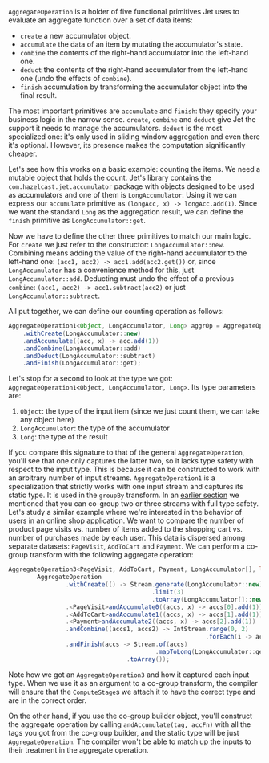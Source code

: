 `AggregateOperation` is a holder of five functional primitives Jet uses
to evaluate an aggregate function over a set of data items:

- `create` a new accumulator object.
- `accumulate` the data of an item by mutating the accumulator's state.
- `combine` the contents of the right-hand accumulator into the
left-hand one.
- `deduct` the contents of the right-hand accumulator from the left-hand
one (undo the effects of `combine`).
- `finish` accumulation by transforming the accumulator object into the
final result.

The most important primitives are `accumulate` and `finish`: they
specify your business logic in the narrow sense. `create`, `combine` and
`deduct` give Jet the support it needs to manage the accumulators.
`deduct` is the most specialized one: it's only used in sliding
window aggregation and even there it's optional. However, its presence
makes the computation significantly cheaper.

Let's see how this works on a basic example: counting the items. We need
a mutable object that holds the count. Jet's library contains the
`com.hazelcast.jet.accumulator` package with objects designed to be used
as accumulators and one of them is `LongAccumulator`. Using it we can
express our `accumulate` primitive as `(longAcc, x) -> longAcc.add(1)`.
Since we want the standard `Long` as the aggregation result, we can
define the `finish` primitive as `LongAccumulator::get`.

Now we have to define the other three primitives to match our main
logic. For `create` we just refer to the constructor:
`LongAccumulator::new`. Combining means adding the value of the
right-hand accumulator to the left-hand one: `(acc1, acc2) ->
acc1.add(acc2.get())` or, since `LongAccumulator` has a convenience
method for this, just `LongAccumulator::add`. Deducting must undo the
effect of a previous `combine`: `(acc1, acc2) -> acc1.subtract(acc2)` or
just `LongAccumulator::subtract`.

All put together, we can define our counting operation as follows:

```java
AggregateOperation1<Object, LongAccumulator, Long> aggrOp = AggregateOperation
    .withCreate(LongAccumulator::new)
    .andAccumulate((acc, x) -> acc.add(1))
    .andCombine(LongAccumulator::add)
    .andDeduct(LongAccumulator::subtract)
    .andFinish(LongAccumulator::get);
```

Let's stop for a second to look at the type we got:
`AggregateOperation1<Object, LongAccumulator, Long>`. Its type
parameters are:
1. `Object`: the type of the input item (since we just count them, we
   can take any object here)
2. `LongAccumulator`: the type of the accumulator
3. `Long`: the type of the result

If you compare this signature to that of the general
`AggregateOperation`, you'll see that one only captures the latter two,
so it lacks type safety with respect to the input type. This is because
it can be constructed to work with an arbitrary number of input streams.
`AggregateOperation1` is a specialization that strictly works with one
input stream and captures its static type. It is used in the `groupBy`
transform. In an
[earlier section](Build_Your_Computation_Pipeline#page_coGroup)
we mentioned that you can co-group two or three streams with full type
safety. Let's study a similar example where we're interested in the
behavior of users in an online shop application. We want to compare the
number of product page visits vs. number of items added to the shopping
cart vs. number of purchases made by each user. This data is dispersed
among separate datasets: `PageVisit`, `AddToCart` and `Payment`. We can
perform a co-group transform with the following aggregate operation:

```java
AggregateOperation3<PageVisit, AddToCart, Payment, LongAccumulator[], long[]> aggrOp = 
        AggregateOperation
                .withCreate(() -> Stream.generate(LongAccumulator::new)
                                        .limit(3)
                                        .toArray(LongAccumulator[]::new))
                .<PageVisit>andAccumulate0((accs, x) -> accs[0].add(1))
                .<AddToCart>andAccumulate1((accs, x) -> accs[1].add(1))
                .<Payment>andAccumulate2((accs, x) -> accs[2].add(1))
                .andCombine((accs1, accs2) -> IntStream.range(0, 2)
                                                       .forEach(i -> accs1[i].add(accs2[i])))
                .andFinish(accs -> Stream.of(accs)
                                         .mapToLong(LongAccumulator::get)
                                 .toArray());
```

Note how we got an `AggregateOperation3` and how it captured each input
type. When we use it as an argument to a co-group transform, the
compiler will ensure that the `ComputeStage`s we attach it to have the
correct type and are in the correct order.

On the other hand, if you use the co-group builder object, you'll
construct the aggregate operation by calling `andAccumulate(tag, accFn)`
with all the tags you got from the co-group builder, and the static type
will be just `AggregateOperation`. The compiler won't be able to match
up the inputs to their treatment in the aggregate operation.
